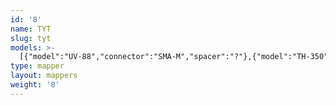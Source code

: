 ```yaml
---
id: '8'
name: TYT
slug: tyt
models: >-
  [{"model":"UV-88","connector":"SMA-M","spacer":"?"},{"model":"TH-350","connector":"SMA-M","spacer":"?"},{"model":"MD-380","connector":"SMA-M","spacer":"Y"},{"model":"TH-UV8000D","connector":"SMA-M","spacer":"Y"}]
type: mapper
layout: mappers
weight: '8'
---
```


